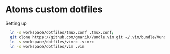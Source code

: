 Atoms custom dotfiles
========

Setting up
```bash
  ln -s workspace/dotfiles/tmux.conf .tmux.conf;
  git clone https://github.com/gmarik/Vundle.vim.git ~/.vim/bundle/Vundle.vim;
  ln -s workspace/dotfiles/vimrc .vimrc
  ln -s workspace/dotfiles/vim .vim
```
